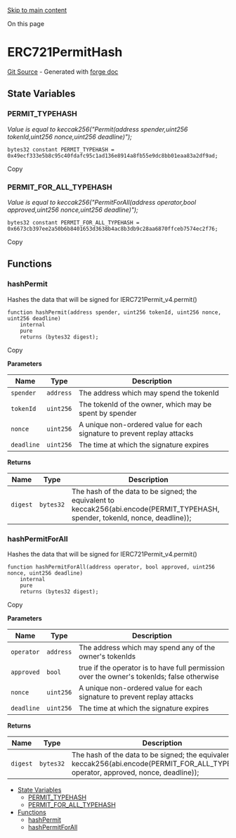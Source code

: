 [Skip to main content](https://docs.uniswap.org/contracts/v4/reference/periphery/libraries/ERC721PermitHash#)

On this page

# ERC721PermitHash

[Git Source](https://github.com/uniswap/v4-periphery/blob/3f295d8435e4f776ea2daeb96ce1bc6d63f33fc7/src/libraries/ERC721PermitHash.sol) \- Generated with [forge doc](https://book.getfoundry.sh/reference/forge/forge-doc)

## State Variables [​](https://docs.uniswap.org/contracts/v4/reference/periphery/libraries/ERC721PermitHash\#state-variables "Direct link to heading")

### PERMIT\_TYPEHASH [​](https://docs.uniswap.org/contracts/v4/reference/periphery/libraries/ERC721PermitHash\#permit_typehash "Direct link to heading")

_Value is equal to keccak256("Permit(address spender,uint256 tokenId,uint256 nonce,uint256 deadline)");_

```codeBlockLines_mRuA
bytes32 constant PERMIT_TYPEHASH = 0x49ecf333e5b8c95c40fdafc95c1ad136e8914a8fb55e9dc8bb01eaa83a2df9ad;

```

Copy

### PERMIT\_FOR\_ALL\_TYPEHASH [​](https://docs.uniswap.org/contracts/v4/reference/periphery/libraries/ERC721PermitHash\#permit_for_all_typehash "Direct link to heading")

_Value is equal to keccak256("PermitForAll(address operator,bool approved,uint256 nonce,uint256 deadline)");_

```codeBlockLines_mRuA
bytes32 constant PERMIT_FOR_ALL_TYPEHASH = 0x6673cb397ee2a50b6b8401653d3638b4ac8b3db9c28aa6870ffceb7574ec2f76;

```

Copy

## Functions [​](https://docs.uniswap.org/contracts/v4/reference/periphery/libraries/ERC721PermitHash\#functions "Direct link to heading")

### hashPermit [​](https://docs.uniswap.org/contracts/v4/reference/periphery/libraries/ERC721PermitHash\#hashpermit "Direct link to heading")

Hashes the data that will be signed for IERC721Permit\_v4.permit()

```codeBlockLines_mRuA
function hashPermit(address spender, uint256 tokenId, uint256 nonce, uint256 deadline)
    internal
    pure
    returns (bytes32 digest);

```

Copy

**Parameters**

| Name | Type | Description |
| --- | --- | --- |
| `spender` | `address` | The address which may spend the tokenId |
| `tokenId` | `uint256` | The tokenId of the owner, which may be spent by spender |
| `nonce` | `uint256` | A unique non-ordered value for each signature to prevent replay attacks |
| `deadline` | `uint256` | The time at which the signature expires |

**Returns**

| Name | Type | Description |
| --- | --- | --- |
| `digest` | `bytes32` | The hash of the data to be signed; the equivalent to keccak256(abi.encode(PERMIT\_TYPEHASH, spender, tokenId, nonce, deadline)); |

### hashPermitForAll [​](https://docs.uniswap.org/contracts/v4/reference/periphery/libraries/ERC721PermitHash\#hashpermitforall "Direct link to heading")

Hashes the data that will be signed for IERC721Permit\_v4.permit()

```codeBlockLines_mRuA
function hashPermitForAll(address operator, bool approved, uint256 nonce, uint256 deadline)
    internal
    pure
    returns (bytes32 digest);

```

Copy

**Parameters**

| Name | Type | Description |
| --- | --- | --- |
| `operator` | `address` | The address which may spend any of the owner's tokenIds |
| `approved` | `bool` | true if the operator is to have full permission over the owner's tokenIds; false otherwise |
| `nonce` | `uint256` | A unique non-ordered value for each signature to prevent replay attacks |
| `deadline` | `uint256` | The time at which the signature expires |

**Returns**

| Name | Type | Description |
| --- | --- | --- |
| `digest` | `bytes32` | The hash of the data to be signed; the equivalent to keccak256(abi.encode(PERMIT\_FOR\_ALL\_TYPEHASH, operator, approved, nonce, deadline)); |

- [State Variables](https://docs.uniswap.org/contracts/v4/reference/periphery/libraries/ERC721PermitHash#state-variables)
  - [PERMIT\_TYPEHASH](https://docs.uniswap.org/contracts/v4/reference/periphery/libraries/ERC721PermitHash#permit_typehash)
  - [PERMIT\_FOR\_ALL\_TYPEHASH](https://docs.uniswap.org/contracts/v4/reference/periphery/libraries/ERC721PermitHash#permit_for_all_typehash)
- [Functions](https://docs.uniswap.org/contracts/v4/reference/periphery/libraries/ERC721PermitHash#functions)
  - [hashPermit](https://docs.uniswap.org/contracts/v4/reference/periphery/libraries/ERC721PermitHash#hashpermit)
  - [hashPermitForAll](https://docs.uniswap.org/contracts/v4/reference/periphery/libraries/ERC721PermitHash#hashpermitforall)